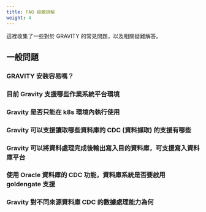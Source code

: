 ```yaml
---
title: FAQ 疑難排解
weight: 4
---
```


這裡收集了一些對於 GRAVITY 的常見問題，以及相關疑難解答。

## 一般問題

### GRAVITY 安裝容易嗎？

### 目前 Gravity 支援哪些作業系統平台環境

### Gravity 是否只能在 k8s 環境內執行使用

### Gravity 可以支援讀取哪些資料庫的 CDC (資料擷取) 的支援有哪些

### Gravity 可以將資料處理完成後輸出寫入目的資料庫，可支援寫入資料庫平台

### 使用 Oracle 資料庫的 CDC 功能，資料庫系統是否要啟用 goldengate 支援

### Gravity 對不同來源資料庫 CDC 的數據處理能力為何

